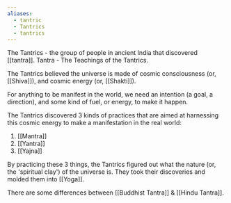 ```yaml
---
aliases:
  - tantric
  - Tantrics
  - tantrics
---
```

The Tantrics - the group of people in ancient India that discovered [[tantra]].
Tantra - The Teachings of the Tantrics.

The Tantrics believed the universe is made of cosmic consciousness (or, [[Shiva]]), and cosmic energy (or, [[Shakti]]).

For anything to be manifest in the world, we need an intention (a goal, a direction), and some kind of fuel, or energy, to make it happen.

The Tantrics discovered 3 kinds of practices that are aimed at harnessing this cosmic energy to make a manifestation in the real world:
1) [[Mantra]]
2) [[Yantra]]
3) [[Yajna]]

By practicing these 3 things, the Tantrics figured out what the nature (or, the 'spiritual clay') of the universe is. They took their discoveries and molded them into [[Yoga]].

There are some differences between [[Buddhist Tantra]] & [[Hindu Tantra]].